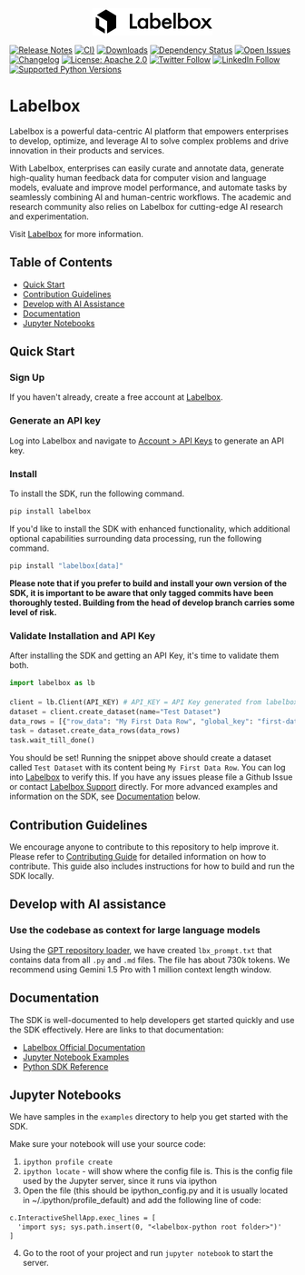 <p align="center" width="100%">
<img src="./docs/logo-full-black.svg"/>
</p>

[![Release Notes](https://img.shields.io/github/release/labelbox/labelbox-python)](https://github.com/Labelbox/labelbox-python/releases)
[![CI)](https://github.com/Labelbox/labelbox-python/actions/workflows/python-package-develop.yml/badge.svg?branch=develop)](https://github.com/Labelbox/labelbox-python/actions/workflows/python-package-develop.yml)
[![Downloads](https://pepy.tech/badge/labelbox)](https://pepy.tech/project/labelbox)
[![Dependency Status](https://img.shields.io/librariesio/github/labelbox/labelbox-python)](https://libraries.io/github/labelbox/labelbox-python)
[![Open Issues](https://img.shields.io/github/issues-raw/labelbox/labelbox-python)](https://github.com/labelbox/labelbox-python/issues)
[![Changelog](https://img.shields.io/badge/Changelog-Recent%20Updates-blue.svg)](https://docs.labelbox.com/changelog)
[![License: Apache 2.0](https://img.shields.io/badge/License-Apache%202.0-blue.svg)](https://opensource.org/licenses/Apache-2.0)
[![Twitter Follow](https://img.shields.io/twitter/follow/labelbox.svg?style=social&label=Follow)](https://twitter.com/labelbox)
[![LinkedIn Follow](https://img.shields.io/badge/Follow-LinkedIn-blue.svg?style=flat&logo=linkedin)](https://www.linkedin.com/company/labelbox/)
[![Supported Python Versions](https://img.shields.io/pypi/pyversions/labelbox)](https://img.shields.io/pypi/pyversions/labelbox)

# Labelbox

Labelbox is a powerful data-centric AI platform that empowers enterprises to develop, optimize, and leverage AI to solve complex problems and drive innovation in their products and services.

With Labelbox, enterprises can easily curate and annotate data, generate high-quality human feedback data for computer vision and language models, evaluate and improve model performance, and automate tasks by seamlessly combining AI and human-centric workflows. The academic and research community also relies on Labelbox for cutting-edge AI research and experimentation.

Visit [Labelbox](http://labelbox.com/) for more information.

## Table of Contents
- [Quick Start](#quick-start)
- [Contribution Guidelines](#contribution-guidelines)
- [Develop with AI Assistance](#develop-with-ai-assistance)
- [Documentation](#documentation)
- [Jupyter Notebooks](#jupyter-notebooks)

## Quick Start
   
### Sign Up
If you haven't already, create a free account at [Labelbox](http://app.labelbox.com/).

### Generate an API key
Log into Labelbox and navigate to [Account > API Keys](https://docs.labelbox.com/docs/create-an-api-key) to generate an API key. 

### Install

To install the SDK, run the following command.

```bash
pip install labelbox
```

If you'd like to install the SDK with enhanced functionality, which additional optional capabilities surrounding data processing, run the following command.

```bash
pip install "labelbox[data]"
```

**Please note that if you prefer to build and install your own version of the SDK, it is important to be aware that only tagged commits have been thoroughly tested. Building from the head of develop branch carries some level of risk.**

### Validate Installation and API Key

After installing the SDK and getting an API Key, it's time to validate them both. 

```python
import labelbox as lb

client = lb.Client(API_KEY) # API_KEY = API Key generated from labelbox.com
dataset = client.create_dataset(name="Test Dataset")
data_rows = [{"row_data": "My First Data Row", "global_key": "first-data-row"}]
task = dataset.create_data_rows(data_rows)
task.wait_till_done()
```

You should be set! Running the snippet above should create a dataset called `Test Dataset` with its content being `My First Data Row`. You can log into [Labelbox](http://labelbox.com/) to verify this. If you have any issues please file a Github Issue or contact [Labelbox Support](https://docs.labelbox.com/docs/contacting-customer-support) directly. For more advanced examples and information on the SDK, see [Documentation](#documentation) below.

## Contribution Guidelines
We encourage anyone to contribute to this repository to help improve it. Please refer to [Contributing Guide](CONTRIBUTING.md) for detailed information on how to contribute. This guide also includes instructions for how to build and run the SDK locally.

## Develop with AI assistance
### Use the codebase as context for large language models
Using the [GPT repository loader](https://github.com/mpoon/gpt-repository-loader), we have created `lbx_prompt.txt` that contains data from all `.py` and `.md` files. The file has about 730k tokens. We recommend using Gemini 1.5 Pro with 1 million context length window.

## Documentation
The SDK is well-documented to help developers get started quickly and use the SDK effectively. Here are links to that documentation:

- [Labelbox Official Documentation](https://docs.labelbox.com/docs/overview)
- [Jupyter Notebook Examples](https://github.com/Labelbox/labelbox-python/tree/master/examples)
- [Python SDK Reference](https://labelbox-python.readthedocs.io/en/latest/)

## Jupyter Notebooks
We have samples in the `examples` directory to help you get started with the SDK.

Make sure your notebook will use your source code:
1. `ipython profile create`
2. `ipython locate` - will show where the config file is. This is the config file used by the Jupyter server, since it runs via ipython
3. Open the file (this should be ipython_config.py and it is usually located in ~/.ipython/profile_default) and add the following line of code: 
```
c.InteractiveShellApp.exec_lines = [
  'import sys; sys.path.insert(0, "<labelbox-python root folder>")'
]
```
4. Go to the root of your project and run `jupyter notebook` to start the server.